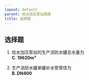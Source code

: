 ```yaml
---
layout: default
parent: 给水加压泵站题库
title: 选择题
---
```


## 选择题

1. 给水加压泵站的生产消防水罐总水量为  
   **C. 19620m³**

2. 生产消防水罐单罐补水管管径为  
   **B. DN400**
